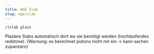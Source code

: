 ```yaml
---
title: WGE Slab
slug: wge/slab
---
```


`/(slab glass`

Plaziere Slabs automatisch dort wo sie benötigt werden (hochlaufendes redstone).
(Warnung: es berechnet pistons nicht mit ein -> kann sachen zupanzern)
